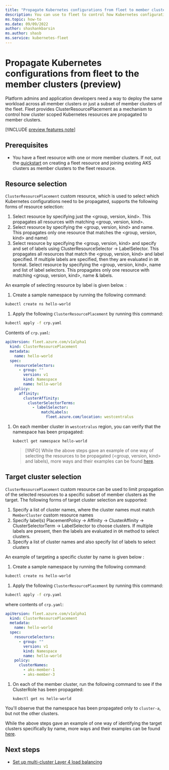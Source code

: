 ```yaml
---
title: "Propagate Kubernetes configurations from fleet to member clusters (preview)"
description: You can use to fleet to control how Kubernetes configurations get propagated to all or a subset of member clusters of the fleet.
ms.topic: how-to
ms.date: 09/09/2022
author: shashankbarsin
ms.author: shasb
ms.service: kubernetes-fleet
---
```


# Propagate Kubernetes configurations from fleet to the member clusters (preview)

Platform admins and application developers need a way to deploy the same workload across all member clusters or just a subset of member clusters of the fleet. Fleet provides ClusterResourcePlacement as a mechanism to control how cluster scoped Kubernetes resources are propagated to member clusters.

[!INCLUDE [preview features note](./includes/preview/preview-callout.md)]

## Prerequisites

* You have a fleet resource with one or more member clusters. If not,  out the [quickstart](quickstart-create-fleet-and-members.md) on creating a fleet resource and joining existing AKS clusters as member clusters to the fleet resource.


## Resource selection

`ClusterResourcePlacement` custom resource, which is used to select which Kubernetes configurations need to be propagated, supports the following forms of resource selection:

1. Select resource by specifying just the <group, version, kind>. This propagates all resources with matching <group, version, kind>.
1. Select resource by specifying the <group, version, kind> and name. This propagates only one resource that matches the <group, version, kind> and name)
1. Select resource by specifying the <group, version, kind> and specify and set of labels using ClusterResourceSelector -> LabelSelector. This propagates all resources that match the <group, version, kind> and label specified. If multiple labels are specified, then they are evaluated in `OR` format.
Select resource by specifying the <group, version, kind>, name and list of label selectors. This propagates only one resource with matching <group, version, kind>, name & labels.

An example of selecting resource by label is given below. :

1. Create a sample namespace by running the following command:

  ```bash
  kubectl create ns hello-world
  ```

1. Apply the following `ClusterResourcePlacement` by running this command:

  ```bash
  kubectl apply -f crp.yaml
  ```

  Contents of `crp.yaml`:

  ```yaml
  apiVersion: fleet.azure.com/v1alpha1
    kind: ClusterResourcePlacement
    metadata:
      name: hello-world
    spec:
      resourceSelectors:
        - group: ""
          version: v1
          kind: Namespace
          name: hello-world
      policy:
        affinity:
          clusterAffinity:
            clusterSelectorTerms:
              - labelSelector:
                  matchLabels:
                    fleet.azure.com/location: westcentralus
  ```

1. On each member cluster in `westcetralus` region, you can verify that the namespace has been propagated:

    ```
    kubectl get namespace hello-world
    ```

    > [!INFO]
    > While the above steps gave an example of one way of selecting the resources to be propagated (<group, version, kind> and labels), more ways and their examples can be found [here](https://github.com/Azure/AKS/tree/2022-09-11/examples/fleet/helloworld).

## Target cluster selection

`ClusterResourcePlacement` custom resource can be used to limit propagation of the selected resources to a specific subset of member clusters as the target. The following forms of target cluster selection are supported:

1. Specify a list of cluster names, where the cluster names must match `MemberCluster` custom resource names
1. Specify label(s) PlacementPolicy -> Affinity -> ClusterAffinity -> ClusterSelectorTerm -> LabelSelector to choose clusters. If multiple labels are present, then the labels are evaluated in `OR` method to select clusters.
1. Specify a list of cluster names and also specify list of labels to select clusters


An example of targeting a specific cluster by name is given below :

1. Create a sample namespace by running the following command:

  ```bash
  kubectl create ns hello-world
  ```

1. Apply the following `ClusterResourcePlacement` by running this command:

  ```bash
  kubectl apply -f crp.yaml
  ```

  where contents of `crp.yaml`:

  ```yaml
  apiVersion: fleet.azure.com/v1alpha1
    kind: ClusterResourcePlacement
    metadata:
      name: hello-world
    spec:
      resourceSelectors:
        - group: ""
          version: v1
          kind: Namespace
          name: hello-world
      policy:
        clusterNames:
          - aks-member-1
          - aks-member-3
  ```

1. On each of the member cluster, run the following command to see if the ClusterRole has been propagated:

    ```
    kubectl get ns hello-world
    ```

  You'll observe that the namespace has been propagated only to `cluster-a`, but not the other clusters.


While the above steps gave an example of one way of identifying the target clusters specifically by name, more ways and their examples can be found [here](https://github.com/Azure/AKS/tree/2022-09-11/examples/fleet/helloworld).

## Next steps

* [Set up multi-cluster Layer 4 load balancing](./l4-load-balancing.md)